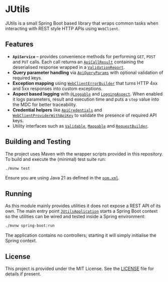 # JUtils

JUtils is a small Spring Boot based library that wraps common tasks when interacting with REST style HTTP APIs using `WebClient`.

## Features

- **`ApiService`** – provides convenience methods for performing `GET`, `POST` and `PUT` calls. Each call returns an [`ApiCallResult`](src/main/java/com/baerchen/jutils/runtime/entity/ApiCallResult.java) containing the deserialised response wrapped in a [`ValidationReport`](src/main/java/com/baerchen/jutils/runtime/control/ValidationReport.java).
- **Query parameter handling** via [`ApiQueryParams`](src/main/java/com/baerchen/jutils/runtime/control/ApiQueryParams.java) with optional validation of required keys.
- **Exception mapping** using [`WebClientErrorBuilder`](src/main/java/com/baerchen/jutils/runtime/control/WebClientErrorBuilder.java) that turns HTTP 4xx and 5xx responses into custom exceptions.
- **Aspect based logging** with [`@Loggable`](src/main/java/com/baerchen/jutils/runtime/control/Loggable.java) and [`LoggingAspect`](src/main/java/com/baerchen/jutils/runtime/control/LoggingAspect.java). When enabled it logs parameters, result and execution time and puts a `step` value into the MDC for better traceability.
- **Credential helpers** like [`ApiCredentials`](src/main/java/com/baerchen/jutils/runtime/entity/ApiCredentials.java) and [`WebClientProviderWithApiKey`](src/main/java/com/baerchen/jutils/runtime/control/WebClientProviderWithApiKey.java) to validate the presence of required API keys.
- Utility interfaces such as [`Validable`](src/main/java/com/baerchen/jutils/runtime/control/Validable.java), [`Mappable`](src/main/java/com/baerchen/jutils/runtime/entity/Mappable.java) and [`RequestBuilder`](src/main/java/com/baerchen/jutils/runtime/boundary/RequestBuilder.java).

## Building and Testing

The project uses Maven with the wrapper scripts provided in this repository. To build and execute the (minimal) test suite run:

```bash
./mvnw test
```

Ensure you are using Java 21 as defined in the [`pom.xml`](pom.xml).

## Running

As this module mainly provides utilities it does not expose a REST API of its own. The main entry point [`JUtilsApplication`](src/main/java/com/baerchen/jutils/JUtilsApplication.java) starts a Spring Boot context so the utilities can be wired and tested inside a Spring environment:

```bash
./mvnw spring-boot:run
```

The application contains no controllers; starting it will simply initialise the Spring context.

## License

This project is provided under the MIT License. See the [LICENSE](LICENSE) file for details if present.
